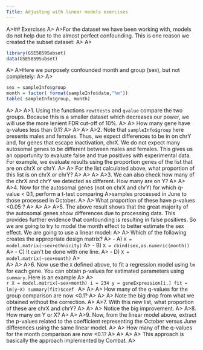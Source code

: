 ```yaml
---
Title: Adjusting with linear models exercises
---
```


A>## Exercises
A>
A>For the dataset we have been working with, models do not help due to the almost perfect confounding. This is one reason we created the subset dataset:
A>
A>
```r
library(GSE5859Subset)
data(GSE5859Subset)
```
A>
A>Here we purposely confounded month and group (sex), but not completely:
A>
A>
```r
sex = sampleInfo$group
month = factor( format(sampleInfo$date,"%m"))
table( sampleInfo$group, month)
```
A>
A>
A>1. Using the functions `rowttests` and `qvalue` compare the two groups. Because this is a smaller dataset which decreases our power, we will use the more lenient FDR cut-off of 10%.
A>
A>    How many gene have q-values less than 0.1? 
A>
A>
A>
A>2. Note that `sampleInfo$group` here presents males and females. Thus, we expect differences to be in on chrY and, for genes that escape inactivation, chrX. We do not expect many autosomal genes to be different between males and females. This gives us an opportunity to evaluate false and true positives with experimental data. For example, we evaluate results using the proportion genes of the list that are on chrX or chrY.
A>
A>    For the list calculated above, what proportion of this list is on chrX or chrY?
A>
A>
A>
A>3. We can also check how many of the chrX and chrY we detected as different. How many are on Y?
A>
A>
A>4. Now for the autosomal genes (not on chrX and chrY) for which q-value < 0.1, perform a t-test comparing
A>samples processed in June to those processed in October. 
A>
A>    What proportion of these have p-values <0.05 ?
A>
A>
A>
A>5. The above result shows that the great majority of the autosomal genes show differences due to processing data. This provides further evidence that confounding is resulting in false positives. So we are going to try to model the month effect to better estimate the sex effect. We are going to use a linear model:
A>
A>    Which of the following creates the appropriate design matrix?
A>    - A) `X = model.matrix(~sex+ethnicity)`
A>    - B) `X = cbind(sex,as.numeric(month))`  
A>    - C) It can't be done with one line.
A>    - D) `X = model.matrix(~sex+month)`
A>   
A>
A>
A>6. Now use the `X` defined above, to fit a regression model using `lm` for each gene. You can obtain p-values for estimated parameters using `summary`. Here is an example
A>
A>    
    ```r
    X = model.matrix(~sex+month)
    i = 234
    y = geneExpression[i,]
    fit = lm(y~X)
    summary(fit)$coef
    ```
A>
A>
A>    How many of the q-values for the group comparison are now <0.1?
A>
A>
A>    Note the big drop from what we obtained without the correction. 
A>
A>7. With this new list, what proportion of these are chrX and chrY?
A>
A>
A>    Notice the big improvement.
A>
A>8. How many on Y or X?
A>
A>
A>9. Now, from the linear model above, extract the p-values related to the coefficient representing the October versus June differences using the same linear model.
A>
A>    How many of the q-values for the month comparison are now <0.1?
A>
A>
A>
A>    This approach is basically the approach implemented by Combat.
A>
